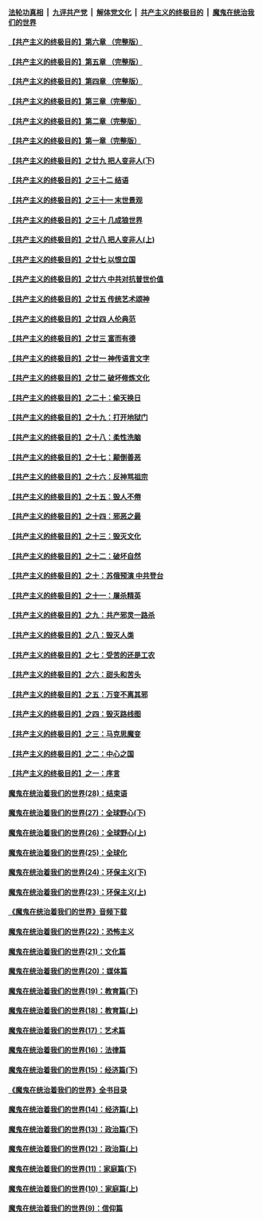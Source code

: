 ####  [法轮功真相](../../../../basic/blob/master/README.md?t=09012100) &nbsp;|&nbsp; [九评共产党](../../../../9ping.md/blob/master/README.md?t=09012100) &nbsp;|&nbsp; [解体党文化](../../../../jtdwh.md/blob/master/README.md?t=09012100)  &nbsp;|&nbsp; [共产主义的终极目的](../../../../gczydzjmd.md/blob/master/README.md?t=09012100) &nbsp;|&nbsp; [魔鬼在统治我们的世界](../../../../mgztzwmdsj.md/blob/master/README.md?t=09012100) 

#### [【共产主义的终极目的】第六章 （完整版）](../pages/nsc422/n11428913.md?t=09012100) 

#### [【共产主义的终极目的】第五章 （完整版）](../pages/nsc422/n11428912.md?t=09012100) 

#### [【共产主义的终极目的】第四章 （完整版）](../pages/nsc422/n11428907.md?t=09012100) 

#### [【共产主义的终极目的】第三章（完整版）](../pages/nsc422/n11428848.md?t=09012100) 

#### [【共产主义的终极目的】第二章（完整版）](../pages/nsc422/n11428831.md?t=09012100) 

#### [【共产主义的终极目的】第一章（完整版）](../pages/nsc422/n11417651.md?t=09012100) 

#### [【共产主义的终极目的】之廿九 把人变非人(下)](../pages/nsc422/n11344140.md?t=09012100) 

#### [【共产主义的终极目的】之三十二 结语](../pages/nsc422/n11360535.md?t=09012100) 

#### [【共产主义的终极目的】之三十一 末世景观](../pages/nsc422/n11351129.md?t=09012100) 

#### [【共产主义的终极目的】之三十 几成狼世界](../pages/nsc422/n11348280.md?t=09012100) 

#### [【共产主义的终极目的】之廿八 把人变非人(上)](../pages/nsc422/n11340492.md?t=09012100) 

#### [【共产主义的终极目的】之廿七 以恨立国](../pages/nsc422/n11336944.md?t=09012100) 

#### [【共产主义的终极目的】之廿六 中共对抗普世价值](../pages/nsc422/n11324785.md?t=09012100) 

#### [【共产主义的终极目的】之廿五 传统艺术颂神](../pages/nsc422/n11296396.md?t=09012100) 

#### [【共产主义的终极目的】之廿四 人伦典范](../pages/nsc422/n11296397.md?t=09012100) 

#### [【共产主义的终极目的】之廿三 富而有德](../pages/nsc422/n11283598.md?t=09012100) 

#### [【共产主义的终极目的】之廿一 神传语言文字](../pages/nsc422/n11263265.md?t=09012100) 

#### [【共产主义的终极目的】之廿二 破坏修炼文化](../pages/nsc422/n11245728.md?t=09012100) 

#### [【共产主义的终极目的】之二十：偷天换日](../pages/nsc422/n11238846.md?t=09012100) 

#### [【共产主义的终极目的】之十九：打开地狱门](../pages/nsc422/n11206376.md?t=09012100) 

#### [【共产主义的终极目的】之十八：柔性洗脑](../pages/nsc422/n11199994.md?t=09012100) 

#### [【共产主义的终极目的】之十七：颠倒善恶](../pages/nsc422/n11179782.md?t=09012100) 

#### [【共产主义的终极目的】之十六：反神骂祖宗](../pages/nsc422/n11166798.md?t=09012100) 

#### [【共产主义的终极目的】之十五：毁人不倦](../pages/nsc422/n11166792.md?t=09012100) 

#### [【共产主义的终极目的】之十四：邪恶之最](../pages/nsc422/n11150249.md?t=09012100) 

#### [【共产主义的终极目的】之十三：毁灭文化](../pages/nsc422/n11135227.md?t=09012100) 

#### [【共产主义的终极目的】之十二：破坏自然](../pages/nsc422/n11135214.md?t=09012100) 

#### [【共产主义的终极目的】之十：苏俄预演 中共登台](../pages/nsc422/n11118424.md?t=09012100) 

#### [【共产主义的终极目的】之十一：屠杀精英](../pages/nsc422/n11118442.md?t=09012100) 

#### [【共产主义的终极目的】之九：共产邪灵一路杀](../pages/nsc422/n11114139.md?t=09012100) 

#### [【共产主义的终极目的】之八：毁灭人类](../pages/nsc422/n11108503.md?t=09012100) 

#### [【共产主义的终极目的】之七：受苦的还是工农](../pages/nsc422/n11101809.md?t=09012100) 

#### [【共产主义的终极目的】之六：甜头和苦头](../pages/nsc422/n11096971.md?t=09012100) 

#### [【共产主义的终极目的】之五：万变不离其邪](../pages/nsc422/n11091285.md?t=09012100) 

#### [【共产主义的终极目的】之四：毁灭路线图](../pages/nsc422/n11086284.md?t=09012100) 

#### [【共产主义的终极目的】之三：马克思魔变](../pages/nsc422/n11061941.md?t=09012100) 

#### [【共产主义的终极目的】之二：中心之国](../pages/nsc422/n11047728.md?t=09012100) 

#### [【共产主义的终极目的】之一：序言](../pages/nsc422/n11086077.md?t=09012100) 

#### [魔鬼在统治着我们的世界(28)：结束语](../pages/nsc422/n10936246.md?t=09012100) 

#### [魔鬼在统治着我们的世界(27)：全球野心(下)](../pages/nsc422/n10928319.md?t=09012100) 

#### [魔鬼在统治着我们的世界(26)：全球野心(上)](../pages/nsc422/n10900318.md?t=09012100) 

#### [魔鬼在统治着我们的世界(25)：全球化](../pages/nsc422/n10788205.md?t=09012100) 

#### [魔鬼在统治着我们的世界(24)：环保主义(下)](../pages/nsc422/n10695307.md?t=09012100) 

#### [魔鬼在统治着我们的世界(23)：环保主义(上)](../pages/nsc422/n10688613.md?t=09012100) 

#### [《魔鬼在统治着我们的世界》音频下载](../pages/nsc422/n10635553.md?t=09012100) 

#### [魔鬼在统治着我们的世界(22)：恐怖主义](../pages/nsc422/n10614727.md?t=09012100) 

#### [魔鬼在统治着我们的世界(21)：文化篇](../pages/nsc422/n10597706.md?t=09012100) 

#### [魔鬼在统治着我们的世界(20)：媒体篇](../pages/nsc422/n10586579.md?t=09012100) 

#### [魔鬼在统治着我们的世界(19)：教育篇(下)](../pages/nsc422/n10564808.md?t=09012100) 

#### [魔鬼在统治着我们的世界(18)：教育篇(上)](../pages/nsc422/n10526970.md?t=09012100) 

#### [魔鬼在统治着我们的世界(17)：艺术篇](../pages/nsc422/n10499093.md?t=09012100) 

#### [魔鬼在统治着我们的世界(16)：法律篇](../pages/nsc422/n10485969.md?t=09012100) 

#### [魔鬼在统治着我们的世界(15)：经济篇(下)](../pages/nsc422/n10469975.md?t=09012100) 

#### [《魔鬼在统治着我们的世界》全书目录](../pages/nsc422/n10464261.md?t=09012100) 

#### [魔鬼在统治着我们的世界(14)：经济篇(上)](../pages/nsc422/n10457370.md?t=09012100) 

#### [魔鬼在统治着我们的世界(13)：政治篇(下)](../pages/nsc422/n10448270.md?t=09012100) 

#### [魔鬼在统治着我们的世界(12)：政治篇(上)](../pages/nsc422/n10444576.md?t=09012100) 

#### [魔鬼在统治着我们的世界(11)：家庭篇(下)](../pages/nsc422/n10440961.md?t=09012100) 

#### [魔鬼在统治着我们的世界(10)：家庭篇(上)](../pages/nsc422/n10435448.md?t=09012100) 

#### [魔鬼在统治着我们的世界(9)：信仰篇](../pages/nsc422/n10432159.md?t=09012100) 

